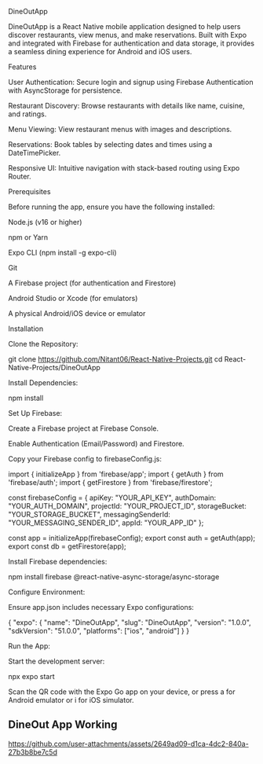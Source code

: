 DineOutApp

DineOutApp is a React Native mobile application designed to help users discover restaurants, view menus, and make reservations. Built with Expo and integrated with Firebase for authentication and data storage, it provides a seamless dining experience for Android and iOS users.

Features





User Authentication: Secure login and signup using Firebase Authentication with AsyncStorage for persistence.



Restaurant Discovery: Browse restaurants with details like name, cuisine, and ratings.



Menu Viewing: View restaurant menus with images and descriptions.



Reservations: Book tables by selecting dates and times using a DateTimePicker.



Responsive UI: Intuitive navigation with stack-based routing using Expo Router.

Prerequisites

Before running the app, ensure you have the following installed:





Node.js (v16 or higher)



npm or Yarn



Expo CLI (npm install -g expo-cli)



Git



A Firebase project (for authentication and Firestore)



Android Studio or Xcode (for emulators)



A physical Android/iOS device or emulator

Installation





Clone the Repository:

git clone https://github.com/Nitant06/React-Native-Projects.git
cd React-Native-Projects/DineOutApp



Install Dependencies:

npm install



Set Up Firebase:





Create a Firebase project at Firebase Console.



Enable Authentication (Email/Password) and Firestore.



Copy your Firebase config to firebaseConfig.js:

import { initializeApp } from 'firebase/app';
import { getAuth } from 'firebase/auth';
import { getFirestore } from 'firebase/firestore';

const firebaseConfig = {
  apiKey: "YOUR_API_KEY",
  authDomain: "YOUR_AUTH_DOMAIN",
  projectId: "YOUR_PROJECT_ID",
  storageBucket: "YOUR_STORAGE_BUCKET",
  messagingSenderId: "YOUR_MESSAGING_SENDER_ID",
  appId: "YOUR_APP_ID"
};

const app = initializeApp(firebaseConfig);
export const auth = getAuth(app);
export const db = getFirestore(app);



Install Firebase dependencies:

npm install firebase @react-native-async-storage/async-storage



Configure Environment:





Ensure app.json includes necessary Expo configurations:

{
  "expo": {
    "name": "DineOutApp",
    "slug": "DineOutApp",
    "version": "1.0.0",
    "sdkVersion": "51.0.0",
    "platforms": ["ios", "android"]
  }
}



Run the App:





Start the development server:

npx expo start



Scan the QR code with the Expo Go app on your device, or press a for Android emulator or i for iOS simulator.





## DineOut App Working

https://github.com/user-attachments/assets/2649ad09-d1ca-4dc2-840a-27b3b8be7c5d

